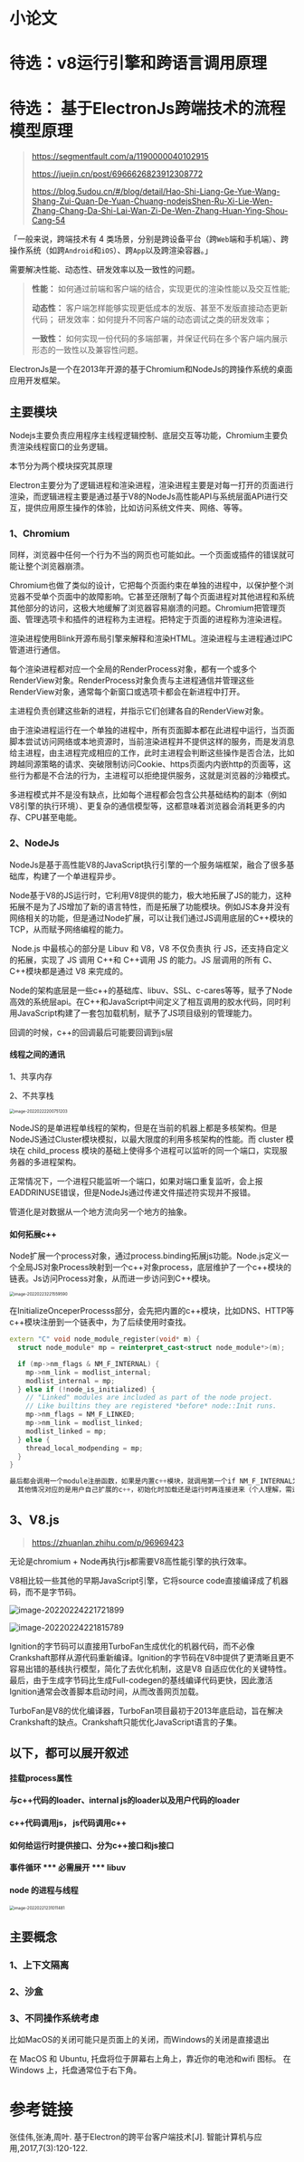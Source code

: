 # 小论文

# 待选：v8运行引擎和跨语言调用原理

# 待选： 基于ElectronJs跨端技术的流程模型原理 

> https://segmentfault.com/a/1190000040102915
>
> https://juejin.cn/post/6966626823912308772
>
> https://blog.5udou.cn/#/blog/detail/Hao-Shi-Liang-Ge-Yue-Wang-Shang-Zui-Quan-De-Yuan-Chuang-nodejsShen-Ru-Xi-Lie-Wen-Zhang-Chang-Da-Shi-Lai-Wan-Zi-De-Wen-Zhang-Huan-Ying-Shou-Cang-54



「一般来说，跨端技术有 4 类场景，分别是跨设备平台（跨`Web`端和手机端）、跨操作系统（如跨`Android`和`iOS`）、跨`App`以及跨渲染容器。」

需要解决性能、动态性、研发效率以及一致性的问题。

> **性能：** 如何通过前端和客户端的结合，实现更优的渲染性能以及交互性能;
>
> **动态性：** 客户端怎样能够实现更低成本的发版、甚至不发版直接动态更新代码；
> 研发效率：如何提升不同客户端的动态调试之类的研发效率；
>
> **一致性：** 如何实现一份代码的多端部署，并保证代码在多个客户端内展示形态的一致性以及兼容性问题。



ElectronJs是一个在2013年开源的基于Chromium和NodeJs的跨操作系统的桌面应用开发框架。



## 主要模块

Nodejs主要负责应用程序主线程逻辑控制、底层交互等功能，Chromium主要负责渲染线程窗口的业务逻辑。

本节分为两个模块探究其原理

Electron主要分为了逻辑进程和渲染进程，渲染进程主要是对每一打开的页面进行渲染，而逻辑进程主要是通过基于V8的NodeJs高性能API与系统层面API进行交互，提供应用原生操作的体验，比如访问系统文件夹、网络、等等。

### 1、Chromium

同样，浏览器中任何一个行为不当的网页也可能如此。一个页面或插件的错误就可能让整个浏览器崩溃。

Chromium也做了类似的设计，它把每个页面约束在单独的进程中，以保护整个浏览器不受单个页面中的故障影响。它甚至还限制了每个页面进程对其他进程和系统其他部分的访问，这极大地缓解了浏览器容易崩溃的问题。Chromium把管理页面、管理选项卡和插件的进程称为主进程。把特定于页面的进程称为渲染进程。



渲染进程使用Blink开源布局引擎来解释和渲染HTML。渲染进程与主进程通过IPC管道进行通信。

每个渲染进程都对应一个全局的RenderProcess对象，都有一个或多个RenderView对象。RenderProcess对象负责与主进程通信并管理这些RenderView对象，通常每个新窗口或选项卡都会在新进程中打开。

主进程负责创建这些新的进程，并指示它们创建各自的RenderView对象。



由于渲染进程运行在一个单独的进程中，所有页面脚本都在此进程中运行，当页面脚本尝试访问网络或本地资源时，当前渲染进程并不提供这样的服务，而是发消息给主进程，由主进程完成相应的工作，此时主进程会判断这些操作是否合法，比如跨越同源策略的请求、突破限制访问Cookie、https页面内内嵌http的页面等，这些行为都是不合法的行为，主进程可以拒绝提供服务，这就是浏览器的沙箱模式。



多进程模式并不是没有缺点，比如每个进程都会包含公共基础结构的副本（例如V8引擎的执行环境）、更复杂的通信模型等，这都意味着浏览器会消耗更多的内存、CPU甚至电能。

### 2、NodeJs

​	NodeJs是基于高性能V8的JavaScript执行引擎的一个服务端框架，融合了很多基础库，构建了一个单进程异步。

​	Node基于V8的JS运行时，它利用V8提供的能力，极大地拓展了JS的能力，这种拓展不是为了JS增加了新的语言特性，而是拓展了功能模块。例如JS本身并没有网络相关的功能，但是通过Node扩展，可以让我们通过JS调用底层的C++模块的TCP，从而赋予网络编程的能力。

​	Node.js 中最核心的部分是 Libuv 和 V8，V8 不仅负责执 行 JS，还支持自定义的拓展，实现了 JS 调用 C++和 C++调用 JS 的能力。JS 层调用的所有 C、C++模块都是通过 V8 来完成的。



​	Node的架构底层是一些c++的基础库、libuv、SSL、c-cares等等，赋予了Node高效的系统层api。在C++和JavaScript中间定义了相互调用的胶水代码，同时利用JavaScript构建了一套包加载机制，赋予了JS项目级别的管理能力。



回调的时候，c++的回调最后可能要回调到js层







#### 线程之间的通讯

1、共享内存

2、不共享栈



<img src="README.assets/image-20220222200751203.png" alt="image-20220222200751203" style="zoom:50%;" />

NodeJS的是单进程单线程的架构，但是在当前的机器上都是多核架构。但是NodeJS通过Cluster模块模拟，以最大限度的利用多核架构的性能。而 cluster 模块在 child_process 模块的基础上使得多个进程可以监听的同一个端口，实现服务器的多进程架构。

正常情况下，一个进程只能监听一个端口，如果对端口重复监听，会上报EADDRINUSE错误，但是NodeJs通过传递文件描述符实现并不报错。



管道化是对数据从一个地方流向另一个地方的抽象。



#### 如何拓展c++ 

Node扩展一个process对象，通过process.binding拓展js功能。Node.js定义一个全局JS对象Process映射到一个c++对象process，底层维护了一个c++模块的链表。Js访问Process对象，从而进一步访问到C++模块。

<img src="README.assets/image-20220223221559590.png" alt="image-20220223221559590" style="zoom:50%;" />

在InitializeOnceperProcesss部分，会先把内置的c++模块，比如DNS、HTTP等c++模块注册到一个链表中，为了后续使用时查找。

```c++
extern "C" void node_module_register(void* m) {
  struct node_module* mp = reinterpret_cast<struct node_module*>(m);

  if (mp->nm_flags & NM_F_INTERNAL) {
    mp->nm_link = modlist_internal;
    modlist_internal = mp;
  } else if (!node_is_initialized) {
    // "Linked" modules are included as part of the node project.
    // Like builtins they are registered *before* node::Init runs.
    mp->nm_flags = NM_F_LINKED;
    mp->nm_link = modlist_linked;
    modlist_linked = mp;
  } else {
    thread_local_modpending = mp;
  }
}

最后都会调用一个module注册函数，如果是内置c++模块，就调用第一个if NM_F_INTERNAL为true；
  其他情况对应的是用户自己扩展的c++，初始化时加载还是运行时再连接进来（个人理解，需进一步确认）
```





## 3、V8.js

>
>
>https://zhuanlan.zhihu.com/p/96969423

无论是chromium + Node再执行js都需要V8高性能引擎的执行效率。

V8相比较一些其他的早期JavaScript引擎，它将source code直接编译成了机器码，而不是字节码。

![image-20220224221721899](README.assets/image-20220224221721899.png)



![image-20220224221815789](README.assets/image-20220224221815789.png)



Ignition的字节码可以直接用TurboFan生成优化的机器代码，而不必像Crankshaft那样从源代码重新编译。Ignition的字节码在V8中提供了更清晰且更不容易出错的基线执行模型，简化了去优化机制，这是V8 自适应优化的关键特性。最后，由于生成字节码比生成Full-codegen的基线编译代码更快，因此激活Ignition通常会改善脚本启动时间，从而改善网页加载。

TurboFan是V8的优化编译器，TurboFan项目最初于2013年底启动，旨在解决Crankshaft的缺点。Crankshaft只能优化JavaScript语言的子集。
## 以下，都可以展开叙述

#### 挂载process属性

#### 与c++代码的loader、internal js的loader以及用户代码的loader

#### c++代码调用js， js代码调用c++

#### 如何给运行时提供接口、分为c++接口和js接口

#### 事件循环 *** 必需展开 *** libuv

#### node 的进程与线程

<img src="README.assets/image-20220221231011481.png" alt="image-20220221231011481" style="zoom:50%;" />





## 主要概念

### 1、上下文隔离

### 2、沙盒

### 3、不同操作系统考虑

比如MacOS的关闭可能只是页面上的关闭，而Windows的关闭是直接退出

在 MacOS 和 Ubuntu, 托盘将位于屏幕右上角上，靠近你的电池和wifi 图标。 在 Windows 上，托盘通常位于右下角。







# 参考链接

张佳伟,张涛,周叶. 基于Electron的跨平台客户端技术[J]. 智能计算机与应用,2017,7(3):120-122.